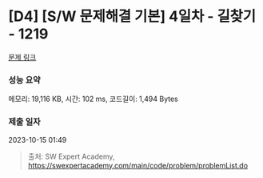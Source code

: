 # [D4] [S/W 문제해결 기본] 4일차 - 길찾기 - 1219 

[문제 링크](https://swexpertacademy.com/main/code/problem/problemDetail.do?contestProbId=AV14geLqABQCFAYD) 

### 성능 요약

메모리: 19,116 KB, 시간: 102 ms, 코드길이: 1,494 Bytes

### 제출 일자

2023-10-15 01:49



> 출처: SW Expert Academy, https://swexpertacademy.com/main/code/problem/problemList.do
